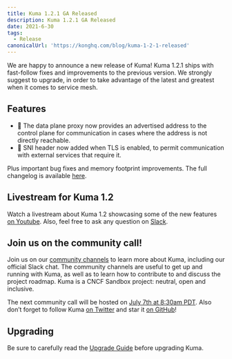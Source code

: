 ```yaml
---
title: Kuma 1.2.1 GA Released 
description: Kuma 1.2.1 GA Released
date: 2021-6-30
tags:
  - Release
canonicalUrl: 'https://konghq.com/blog/kuma-1-2-1-released'
---
```


We are happy to announce a new release of Kuma! Kuma 1.2.1 ships with fast-follow fixes and improvements to the previous version. We strongly suggest to upgrade, in order to take advantage of the latest and greatest when it comes to service mesh.

## Features

* 🚀 The data plane proxy now provides an advertised address to the control plane for communication in cases where the address is not directly reachable.
* 🚀 SNI header now added when TLS is enabled, to permit communication with external services that require it.

Plus important bug fixes and memory footprint improvements. The full changelog is available [here](https://github.com/kumahq/kuma/blob/master/CHANGELOG.md).

## Livestream for Kuma 1.2

Watch a livestream about Kuma 1.2 showcasing some of the new features [on Youtube](https://www.youtube.com/watch?v=d0_OZ0c44mM&ab_channel=Kong). Also, feel free to ask any question on [Slack](https://kuma.io/community/).

## Join us on the community call!

Join us on our [community channels](https://kuma.io/community/) to learn more about Kuma, including our official Slack chat. The community channels are useful to get up and running with Kuma, as well as to learn how to contribute to and discuss the project roadmap. Kuma is a CNCF Sandbox project: neutral, open and inclusive.

The next community call will be hosted on [July 7th at 8:30am PDT](https://kuma.io/community/). Also don’t forget to follow Kuma [on Twitter](https://twitter.com/kumamesh) and star it [on GitHub](https://github.com/kumahq/kuma)!

## Upgrading

Be sure to carefully read the [Upgrade Guide](https://github.com/kumahq/kuma/blob/master/UPGRADE.md) before upgrading Kuma.
